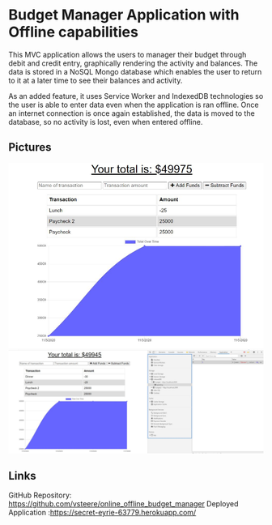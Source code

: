 # Budget Manager Application with Offline capabilities

This MVC application allows the users to manager their budget through debit and credit entry, graphically rendering the activity and balances. The data is stored in a NoSQL Mongo database which enables the user to return to it at a later time to see their balances and activity.

As an added feature, it uses Service Worker and IndexedDB technologies so the user is able to enter data even when the application is ran offline. Once an internet connection is once again established, the data is moved to the database, so no activity is lost, even when entered offline. 

## Pictures
![image of app](/public/pic1.JPG?raw=true "online function")
![image of app](/public/pic2.JPG?raw=true "offline function")


## Links
GitHub Repository: https://github.com/vsteere/online_offline_budget_manager
Deployed Application :https://secret-eyrie-63779.herokuapp.com/

